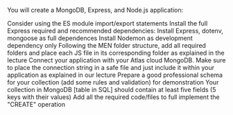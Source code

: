 You will create a MongoDB, Express, and Node.js application:

Consider using the ES module import/export statements
Install the full Express required and recommended dependencies: 
Install Express, dotenv, mongoose as full dependences 
Install Nodemon as development dependency only
Following the MEN folder structure, add all required folders and place each JS file in its corresponding folder as explained in the lecture
Connect your application with your Atlas cloud MongoDB. Make sure to place the connection string in a safe file and just include it within your application as explained in our lecture
Prepare a good professional schema for your collection (add some rules and validation) for demonstration
Your collection in MongoDB [table in SQL] should contain at least five fields (5 keys with their values)
Add all the required code/files to full implement the "CREATE" operation
